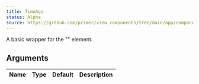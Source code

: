 ```yaml
---
title: TimeAgo
status: Alpha
source: https://github.com/primer/view_components/tree/main/app/components/primer/time_ago_component.rb
---
```


<!-- Warning: AUTO-GENERATED file, do not edit. Add code comments to your Ruby instead <3 -->

A basic wrapper for the "<time-ago>" element.

## Arguments

| Name | Type | Default | Description |
| :- | :- | :- | :- |
